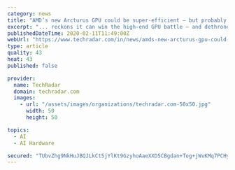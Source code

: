 ```yaml
---
category: news
title: "AMD’s new Arcturus GPU could be super-efficient – but probably won’t trouble Nvidia"
excerpt: "... reckons it can win the high-end GPU battle – and dethrone Nvidia These are all the best graphics cards of 2020 Remember this is a GPU aimed at data center and heavyweight compute usage – the likes of AI applications – but seemingly we’re looking at something of a beast of a card with a 1,090MHz base clock and 1,333MHz boost, with ..."
publishedDateTime: 2020-02-11T11:49:00Z
webUrl: "https://www.techradar.com/in/news/amds-new-arcturus-gpu-could-be-super-efficient-but-probably-wont-trouble-nvidia"
type: article
quality: 43
heat: 43
published: false

provider:
  name: TechRadar
  domain: techradar.com
  images:
    - url: "/assets/images/organizations/techradar.com-50x50.jpg"
      width: 50
      height: 50

topics:
  - AI
  - AI Hardware

secured: "TUbvZhg9NkHuJBQJLkCt5jYlKt9GzyhoAaeXXD5CBgdan+Tog+jWvKMq7PCHyBU+jzjCDlLxpqHShdM3hScuJcPuMudY6jwfCMvFb43LcaUPxLE8EV0BKHE8slKl/z3s7+OsW1W9bv9B/kWS8/SshWwPb5YXhf4BZkY4erPjBV8iAXiXENMxs20mva2YwOf2bMkZswP3ghpOPdmdOi5Gbl+gIMJvE+OKzEAsXwV3mvG9tbjl2VUUL9KBz46XIq76sy1K/k2uElQWGuKfouLXEOS1FFdHZw+QKusA1h82Z1H1Aju7nyH1RrzeOPBrUlFar26aeAHAmOqnK9k/BbaGyYQByutNpbaQFL4CxFAT0FWV4Uw2fT4opOy/JwNOdOcCbhVxYZi5pNxX8cUDAytj7i1/RNDXsk3sApwwzrC718JhVdpQ4ii6d/eWfHgi5uHR/rlKjMLq39IwuMBRWYwuqATYGVC99BvDYBZwKdPJrzM=;HfzfhIAgdKkOWe5Xvt7QEQ=="
---
```


